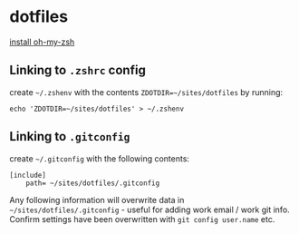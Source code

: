 # dotfiles

[install oh-my-zsh](https://github.com/ohmyzsh/ohmyzsh) 

## Linking to `.zshrc` config
create `~/.zshenv` with the contents `ZDOTDIR=~/sites/dotfiles` by running:
```
echo 'ZDOTDIR=~/sites/dotfiles' > ~/.zshenv
```

## Linking to `.gitconfig`

create `~/.gitconfig` with the following contents:
```
[include]
    path= ~/sites/dotfiles/.gitconfig
```
Any following information will overwrite data in `~/sites/dotfiles/.gitconfig` - useful for adding work email / work git info.   
Confirm settings have been overwritten with `git config user.name` etc.

